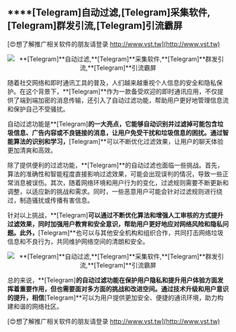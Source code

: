 ## ****[Telegram]**自动过滤,**[Telegram]**采集软件,**[Telegram]**群发引流,**[Telegram]**引流霸屏**

[😍想了解推广相关软件的朋友请登录 http://www.vst.tw](http://www.vst.tw)

 <center><img src="https://vst.tw/MP4/tuiguang/png/4.png" alt="**[Telegram]**自动过滤,**[Telegram]**采集软件,**[Telegram]**群发引流,**[Telegram]**引流霸屏"></center>

随着社交网络和即时通讯工具的普及，人们越来越重视个人信息的安全和隐私保护。在这个背景下，**[Telegram]**作为一款备受欢迎的即时通讯应用，不仅提供了端到端加密的消息传输，还引入了自动过滤功能，帮助用户更好地管理信息流和保护自己不受骚扰。

自动过滤功能是**[Telegram]**的一大亮点，它能够自动识别并过滤掉可能包含垃圾信息、广告内容或不良链接的消息，让用户免受干扰和垃圾信息的困扰。通过智能算法的识别和学习，**[Telegram]**可以不断优化过滤效果，让用户的聊天体验更加清爽和高效。

除了提供便利的过滤功能，**[Telegram]**的自动过滤也面临一些挑战。首先，算法的准确性和智能程度直接影响过滤效果，可能会出现误判的情况，导致一些正常消息被误伤。其次，随着网络环境和用户行为的变化，过滤规则需要不断更新和调整，以适应新的挑战和需求。同时，一些恶意用户可能会针对过滤规则进行绕过，制造骚扰或传播有害信息。

针对以上挑战，**[Telegram]**可以通过不断优化算法和增强人工审核的方式提升过滤效果，同时加强用户教育和安全意识，帮助用户更好地应对网络风险和隐私问题。此外，**[Telegram]**也可以与其他安全机构和组织合作，共同打击网络垃圾信息和不良行为，共同维护网络空间的清朗和安全。

 <center><img src="https://vst.tw/MP4/tuiguang/png/7.png" alt="**[Telegram]**自动过滤,**[Telegram]**采集软件,**[Telegram]**群发引流,**[Telegram]**引流霸屏"></center>

总的来说，**[Telegram]**的自动过滤功能在保护用户隐私和提升用户体验方面发挥着重要作用，但也需要面对多方面的挑战和改进空间。通过技术升级和用户意识的提升，相信**[Telegram]**可以为用户提供更加安全、便捷的通讯环境，助力构建和谐的网络社区。

[😍想了解推广相关软件的朋友请登录 http://www.vst.tw](http://www.vst.tw)



